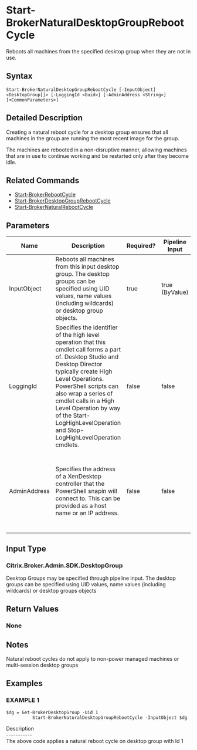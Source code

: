 ﻿# Start-BrokerNaturalDesktopGroupRebootCycle

   Reboots all machines from the specified desktop group when they are not in use.

## Syntax
```
Start-BrokerNaturalDesktopGroupRebootCycle [-InputObject] <DesktopGroup[]> [-LoggingId <Guid>] [-AdminAddress <String>] [<CommonParameters>]
```

## Detailed Description
   Creating a natural reboot cycle for a desktop group ensures that all machines in the group are running the most recent image for the group.

The machines are rebooted in a non-disruptive manner, allowing machines that are in use to continue working and be restarted only after they become idle.

## Related Commands
  * [Start-BrokerRebootCycle](Start-BrokerRebootCycle/)
  * [Start-BrokerDesktopGroupRebootCycle](Start-BrokerDesktopGroupRebootCycle/)
  * [Start-BrokerNaturalRebootCycle](Start-BrokerNaturalRebootCycle/)
## Parameters

| Name   | Description | Required? | Pipeline Input | Default Value |
| --- | --- | --- | --- | --- |
| InputObject | Reboots all machines from this input desktop group. The desktop groups can be specified using UID values, name values (including wildcards) or desktop group objects. | true | true (ByValue) |  |
| LoggingId | Specifies the identifier of the high level operation that this cmdlet call forms a part of. Desktop Studio and Desktop Director typically create High Level Operations. PowerShell scripts can also wrap a series of cmdlet calls in a High Level Operation by way of the Start-LogHighLevelOperation and Stop-LogHighLevelOperation cmdlets. | false | false |  |
| AdminAddress | Specifies the address of a XenDesktop controller that the PowerShell snapin will connect to. This can be provided as a host name or an IP address. | false | false | Localhost. Once a value is provided by any cmdlet, this value will become the default. |

## Input Type
### Citrix.Broker.Admin.SDK.DesktopGroup
   Desktop Groups may be specified through pipeline input. The desktop groups can be specified using UID values, name values (including wildcards) or desktop groups objects
## Return Values
### None
   ## Notes
   Natural reboot cycles do not apply to non-power managed machines or multi-session desktop groups
## Examples

### EXAMPLE 1
```
$dg = Get-BrokerDesktopGroup -Uid 1
          Start-BrokerNaturalDesktopGroupRebootCycle -InputObject $dg
```
   Description<br>-----------<br>The above code applies a natural reboot cycle on desktop group with Id 1
